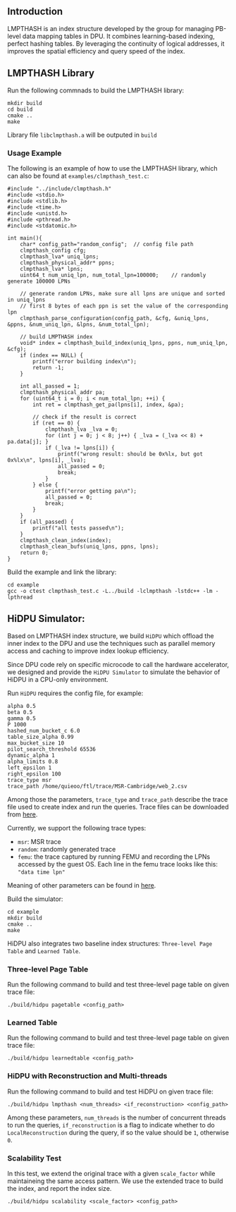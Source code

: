 <!-- [![CodeQL](https://github.com/jermp/pthash/actions/workflows/codeql.yml/badge.svg)](https://github.com/jermp/pthash/actions/workflows/codeql.yml) -->


Introduction
----
LMPTHASH is an index structure developed by the group for managing PB-level data mapping tables in DPU. It combines learning-based indexing, perfect hashing tables. By leveraging the continuity of logical addresses, it improves the spatial efficiency and query speed of the index.


## LMPTHASH Library 
Run the following commnads to build the LMPTHASH library: 
```
mkdir build
cd build
cmake ..
make
```
Library file `libclmpthash.a` will be outputed in `build`


### Usage Example

The following is an example of how to use the LMPTHASH library, which can also be found at `examples/clmpthash_test.c`:
```
#include "../include/clmpthash.h"
#include <stdio.h>
#include <stdlib.h>
#include <time.h>
#include <unistd.h>
#include <pthread.h>
#include <stdatomic.h>

int main(){
    char* config_path="random_config";  // config file path
    clmpthash_config cfg;
    clmpthash_lva* uniq_lpns;
    clmpthash_physical_addr* ppns;
    clmpthash_lva* lpns;
    uint64_t num_uniq_lpn, num_total_lpn=100000;    // randomly generate 100000 LPNs

    // generate random LPNs, make sure all lpns are unique and sorted in uniq_lpns
    // first 8 bytes of each ppn is set the value of the corresponding lpn
    clmpthash_parse_configuration(config_path, &cfg, &uniq_lpns, &ppns, &num_uniq_lpn, &lpns, &num_total_lpn);

    // build LMPTHASH index
    void* index = clmpthash_build_index(uniq_lpns, ppns, num_uniq_lpn, &cfg);
    if (index == NULL) {
        printf("error building index\n");
        return -1;
    }

    int all_passed = 1;
    clmpthash_physical_addr pa;
    for (uint64_t i = 0; i < num_total_lpn; ++i) {
        int ret = clmpthash_get_pa(lpns[i], index, &pa);

        // check if the result is correct
        if (ret == 0) {
            clmpthash_lva _lva = 0;
            for (int j = 0; j < 8; j++) { _lva = (_lva << 8) + pa.data[j]; }
            if (_lva != lpns[i]) {
                printf("wrong result: should be 0x%lx, but got 0x%lx\n", lpns[i], _lva);
                all_passed = 0;
                break;
            }
        } else {
            printf("error getting pa\n");
            all_passed = 0;
            break;
        }
    }
    if (all_passed) {
        printf("all tests passed\n");
    }
    clmpthash_clean_index(index);
    clmpthash_clean_bufs(uniq_lpns, ppns, lpns);
    return 0;
}
```

Build the example and link the library:
```
cd example
gcc -o ctest clmpthash_test.c -L../build -lclmpthash -lstdc++ -lm -lpthread
```

## HiDPU Simulator:

Based on LMPTHASH index structure, we build `HiDPU` which offload the inner index to the DPU and use the techniques such as parallel memory access and caching to improve index lookup efficiency. 

Since DPU code rely on specific microcode to call the hardware accelerator, we designed and provide the `HiDPU Simulator` to simulate the behavior of HiDPU in a CPU-only environment.

Run `HiDPU` requires the config file, for example: 
```
alpha 0.5
beta 0.5
gamma 0.5
P 1000
hashed_num_bucket_c 6.0
table_size_alpha 0.99
max_bucket_size 10
pilot_search_threshold 65536
dynamic_alpha 1
alpha_limits 0.8
left_epsilon 1
right_epsilon 100
trace_type msr
trace_path /home/quieoo/ftl/trace/MSR-Cambridge/web_2.csv
```
Among those the parameters, `trace_type` and `trace_path` describe the trace file used to create index and run the queries. Trace files can be downloaded from [here](http://iotta.snia.org/traces/block-io/388).

Currently, we support the following trace types:
- `msr`: MSR trace
- `random`: randomly generated trace
- `femu`: the trace captured by running FEMU and recording the LPNs accessed by the guest OS. Each line in the femu trace looks like this: ```"data time lpn"```

Meaning of other parameters can be found in [here](include/clmpthash.h).


Build the simulator:
```
cd example
mkdir build
cmake ..
make
```


HiDPU also integrates two baseline index structures: `Three-level Page Table` and `Learned Table`.
### Three-level Page Table

Run the following command to build and test three-level page table on given trace file:
```
./build/hidpu pagetable <config_path>
```

### Learned Table
Run the following command to build and test three-level page table on given trace file:
```
./build/hidpu learnedtable <config_path>
```

### HiDPU with Reconstruction and Multi-threads
Run the following command to build and test HiDPU on given trace file:
```
./build/hidpu lmpthash <num_threads> <if_reconstruction> <config_path>
```

Among these parameters, `num_threads` is the number of concurrent threads to run the queries, `if_reconstruction` is a flag to indicate whether to do `LocalReconstruction` during the query, if so the value should be `1`, otherwise `0`.

### Scalability Test
In this test, we extend the original trace with a given `scale_factor` while maintaineing the same access pattern. We use the extended trace to build the index, and report the index size.
```
./build/hidpu scalability <scale_factor> <config_path>
```